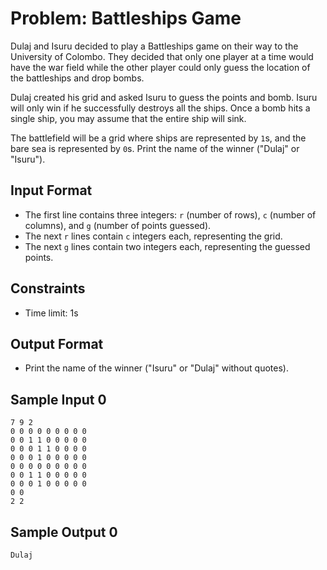# Problem: Battleships Game

Dulaj and Isuru decided to play a Battleships game on their way to the University of Colombo. They decided that only one player at a time would have the war field while the other player could only guess the location of the battleships and drop bombs.

Dulaj created his grid and asked Isuru to guess the points and bomb. Isuru will only win if he successfully destroys all the ships. Once a bomb hits a single ship, you may assume that the entire ship will sink.

The battlefield will be a grid where ships are represented by `1`s, and the bare sea is represented by `0`s. Print the name of the winner ("Dulaj" or "Isuru").

## Input Format

- The first line contains three integers: `r` (number of rows), `c` (number of columns), and `g` (number of points guessed).
- The next `r` lines contain `c` integers each, representing the grid.
- The next `g` lines contain two integers each, representing the guessed points.

## Constraints

- Time limit: 1s

## Output Format

- Print the name of the winner ("Isuru" or "Dulaj" without quotes).

## Sample Input 0

```
7 9 2
0 0 0 0 0 0 0 0 0
0 0 1 1 0 0 0 0 0
0 0 0 1 1 0 0 0 0
0 0 0 1 0 0 0 0 0
0 0 0 0 0 0 0 0 0
0 0 1 1 0 0 0 0 0
0 0 0 1 0 0 0 0 0
0 0
2 2
```

## Sample Output 0

```
Dulaj
```
